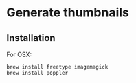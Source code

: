 # Generate thumbnails

## Installation

For OSX:

```
brew install freetype imagemagick
brew install poppler
```

